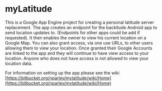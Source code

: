 # myLatitude

This is a Google App Engine project for creating a personal latitude server replacement. The app creates an endpoint for the backitude Android app to send location updates to. (Endpoints for other apps could be add if requested). It then enables the owner to view his current location on a Google Map. You can also grant access, via one use URLs, to other users allowing them to view your location. Once granted their Google Accounts are linked to the app and they will continue to have view access to your location. Anyone who does not have access is not allowed to view your location data.

For information on setting up the app please see the wiki [https://bitbucket.org/nparley/mylatitude/wiki/Home](https://bitbucket.org/nparley/mylatitude/wiki/Home)

